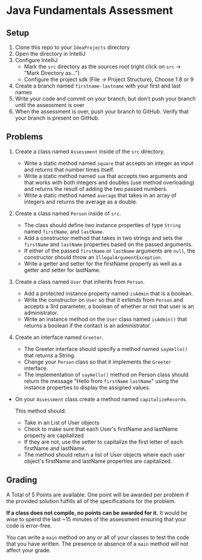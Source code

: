 # Java Fundamentals Assessment

## Setup

1. Clone this repo to your `IdeaProjects` directory
1. Open the directory in IntelliJ
1. Configure IntelliJ
   - Mark the `src` directory as the sources root (right click on `src` -> "Mark
     Directory as...")
   - Configure the project sdk (File -> Project Structure), Choose 1.8 or 9
1. Create a branch named `firstname-lastname` with your first and last names
1. Write your code and commit on your branch, but don't push your branch until
   the assessment is over
1. When the assessment is over, push your branch to GitHub. Verify that your
   branch is present on GitHub.

## Problems

1. Create a class named `Assessment` inside of the `src` directory.

    - Write a static method named `square` that accepts an integer as input and
      returns that number times itself.
    - Write a static method named `sum` that accepts two arguments and that works
      with both integers and doubles (use method overloading) and returns the
      result of adding the two passed numbers.
    - Write a static method named `average` that takes in an array of integers
      and returns the average as a double.

1. Create a class named `Person` inside of `src`.

   - The class should define two instance properties of type `String` named
     `firstName`, and `lastName`.
   - Add a constructor method that takes in two strings and sets the `firstName`
     and `lastName` properties based on the passed arguments.
   - If either of the passed `firstName` or `lastName` arguments are `null`, the
     constructor should throw an `IllegalArgumentException`.
   - Write a getter and setter for the firstName property as well as a getter
     and setter for lastName.

1. Create a class named `User` that inherits from `Person`.

    - Add a protected instance property named `isAdmin` that is a boolean.
    - Write the constructor on `User` so that it extends from `Person` and
      accepts a 3rd parameter, a boolean of whether or not that user is an
      administrator.
    - Write an instance method on the `User` class named `isAdmin()` that
      returns a boolean if the contact is an administrator.

1. Create an interface named `Greeter`.

    - The Greeter interface should specify a method named `sayHello()` that
      returns a String.
	- Change your `Person` class so that it implements the `Greeter` interface.
    - The implementation of `sayHello()` method on Person class should return
      the message "Hello from `firstName` `lastName`" using the instance
      properties to display the assigned values.

- On your `Assessment` class create a method named `capitalizeRecords`.

    This method should:

    - Take in an List of User objects
    - Check to make sure that each User's firstName and lastName property are
      capitalized
    - If they are not, use the setter to capitalize the first letter of each
      firstName and lastName.
    - The method should return a list of User objects where each user object's
      firstName and lastName properties are capitalized.

## Grading

A Total of 5 Points are available. One point will be awarded per problem if the
provided solution fulfills all of the specifications for the problem.

**If a class does not compile, no points can be awarded for it.** It would be
wise to spend the last ~15 minutes of the assessment ensuring that your code is
error-free.

You can write a `main` method on any or all of your classes to test the code
that you have written. The presence or absence of a `main` method will not
affect your grade.
